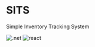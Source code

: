 # SITS
Simple Inventory Tracking System

<p>
  <img alt=".net" src="https://img.shields.io/badge/-.NET-512bd4?style=flat-square&logo=dotnet&logoColor=white" />
  <img alt="react" src="https://img.shields.io/badge/React-20232A?style=flat-square&logo=react&logoColor=61DAFB" />
</p>
